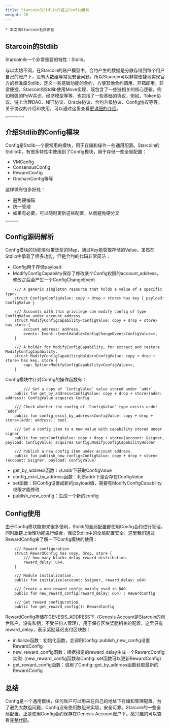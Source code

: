 ```yaml
---
title: Starcoin的Stdlib介绍之Config模块
weight: 20
---
```


```
* 本文由Starcoin社区原创
```

## Starcoin的Stdlib

Starcoin有一个非常重要的特性：Stdlib。

与以太坊不同，在Starcoin的账户模型中，合约产生的数据是分散存储到每个用户自己的账户下，没有大数组等常见安全问题。所以Starcoin可以非常便捷地实现官方的标准库Stdlib，定义一些基础功能的合约，方便其他合约调用，开箱即用，非常便捷。Starcoin的Stdlib使用Move实现，既包含了一些链相关的核心逻辑，例如增强的PoW共识、经济模型等等，也包括了一些基础的协议，例如，Token协议、链上治理DAO、NFT协议、Oracle协议、合约升级协议、Config协议等等。关于协议的介绍和使用，可以通过这里查看[更详细的介绍](https://starcoin.org/zh/developer/stdlib/stdlib/)。





<img src="https://tva1.sinaimg.cn/large/008i3skNly1gw4bvxs03xj30ie0j274y.jpg" alt="starcoin_stdlib_protocols" style="zoom:33%;" />



## 介绍Stdlib的Config模块

Config是Stdlib一个很常用的模块，用于存储和操作一些通用配置。Starcoin的Stdlib中，有很多特性中使用到了Config模块，用于存储一些全局配置：

* VMConfig
* ConsensusConfig
* RewardConfig
* OnchainConfig等等

这样做有很多好处：

* 避免硬编码
* 统一管理
* 如果有必要，可以随时更新这些配置，从而避免硬分叉



<img src="https://tva1.sinaimg.cn/large/008i3skNly1gw4by74lw9j30oo0gq3z7.jpg" alt="starcoin_configs" style="zoom:33%;" />





## Config源码解析

Config模块的功能类似带泛型的Map，通过Key能获取存储的Value。虽然在Stdlib中承载了很多功能，但是合约的代码非常简洁：

* Config用于存储payload
* ModifyConfigCapability保存了修改某个Config权限的account_address，修改之后会产生一个ConfigChangeEvent

~~~
    /// A generic singleton resource that holds a value of a specific type.
    struct Config<ConfigValue: copy + drop + store> has key { payload: ConfigValue }

    /// Accounts with this privilege can modify config of type ConfigValue under account_address
    struct ModifyConfigCapability<ConfigValue: copy + drop + store> has store {
        account_address: address,
        events: Event::EventHandle<ConfigChangeEvent<ConfigValue>>,
    }

    /// A holder for ModifyConfigCapability, for extract and restore ModifyConfigCapability.
    struct ModifyConfigCapabilityHolder<ConfigValue: copy + drop + store> has key, store {
        cap: Option<ModifyConfigCapability<ConfigValue>>,
    }
~~~

Config模块中针对Config的操作函数有：

~~~Move
		/// Get a copy of `ConfigValue` value stored under `addr`.
    public fun get_by_address<ConfigValue: copy + drop + store>(addr: address): ConfigValue acquires Config

    /// Check whether the config of `ConfigValue` type exists under `addr`.
    public fun config_exist_by_address<ConfigValue: copy + drop + store>(addr: address): bool 
    
    /// Set a config item to a new value with capability stored under signer
    public fun set<ConfigValue: copy + drop + store>(account: &signer, payload: ConfigValue) acquires Config,ModifyConfigCapabilityHolder
    
    /// Publish a new config item under account address.
    public fun publish_new_config<ConfigValue: copy + drop + store>(account: &signer, payload: ConfigValue)
~~~

* get_by_address函数：从addr下获取ConfigValue
* config_exist_by_address函数：判断addr下是否存在ConfigValue
* set函数：将Config设置成新的payload值，需要有ModifyConfigCapability权限才能修改
* publish_new_config：生成一个新的config



## Config使用

由于Config模块能带来很多便利，Stdlib的全局配置都使用Config合约进行管理，同时跟链上治理功能进行结合，保证Stdlib中的全局配置安全。这里我们通过RewardConfig来了解一下Config模块的使用：

~~~Move
    /// Reward configuration
    struct RewardConfig has copy, drop, store {
        /// how many blocks delay reward distribution.
        reward_delay: u64,
    }

    /// Module initialization.
    public fun initialize(account: &signer, reward_delay: u64)
    
    /// Create a new reward config mainly used in DAO.
    public fun new_reward_config(reward_delay: u64) : RewardConfig
    
    /// Get reward configuration.
    public fun get_reward_config(): RewardConfig
~~~

RewardConfig存储在GENESIS_ADDRESS下（Genesis Account是Starcoin的创世账户，没有私钥，不受任何人管理），用于保存区块奖励相关的配置，这里只有reward_delay，表示奖励延迟支付区块数：

* initialize函数：初始化函数，会调用Config::publish_new_config设置RewardConfig
* new_reward_config函数：根据指定的reward_delay生成一个RewardConfig实例（new_reward_config函数和Config::set函数可以更新RewardConfig）
* get_reward_config函数：调用了Config::get_by_address函数获取最新的RewardConfig



## 总结

Config是一个通用模块，任何账户可以用来在自己的地址下存储和管理配置。为了避免大数组问题，Config没有使用数组来实现，安全可靠。Starcoin的一些全局配置，正是使用Config合约保存在Genesis Account账户下。感兴趣的可以查看[完整代码](https://github.com/starcoinorg/starcoin-framework/tree/main/sources/Config.move)。